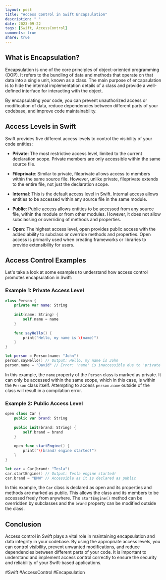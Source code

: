 ```yaml
---
layout: post
title: "Access Control in Swift Encapsulation"
description: " "
date: 2023-09-22
tags: [Swift, AccessControl]
comments: true
share: true
---
```


## What is Encapsulation?

Encapsulation is one of the core principles of object-oriented programming (OOP). It refers to the bundling of data and methods that operate on that data into a single unit, known as a class. The main purpose of encapsulation is to hide the internal implementation details of a class and provide a well-defined interface for interacting with the object.

By encapsulating your code, you can prevent unauthorized access or modification of data, reduce dependencies between different parts of your codebase, and improve code maintainability.

## Access Levels in Swift

Swift provides five different access levels to control the visibility of your code entities:

- **Private**: The most restrictive access level, limited to the current declaration scope. Private members are only accessible within the same source file.

- **Fileprivate**: Similar to private, fileprivate allows access to members within the same source file. However, unlike private, fileprivate extends to the entire file, not just the declaration scope.

- **Internal**: This is the default access level in Swift. Internal access allows entities to be accessed within any source file in the same module.

- **Public**: Public access allows entities to be accessed from any source file, within the module or from other modules. However, it does not allow subclassing or overriding of methods and properties.

- **Open**: The highest access level, open provides public access with the added ability to subclass or override methods and properties. Open access is primarily used when creating frameworks or libraries to provide extensibility for users.

## Access Control Examples

Let's take a look at some examples to understand how access control promotes encapsulation in Swift:

### Example 1: Private Access Level

```swift
class Person {
    private var name: String
    
    init(name: String) {
        self.name = name
    }
    
    func sayHello() {
        print("Hello, my name is \(name)")
    }
}

let person = Person(name: "John")
person.sayHello() // Output: Hello, my name is John
person.name = "David" // Error: 'name' is inaccessible due to 'private' protection level
```

In this example, the `name` property of the `Person` class is marked as private. It can only be accessed within the same scope, which in this case, is within the `Person` class itself. Attempting to access `person.name` outside of the class will result in a compilation error.

### Example 2: Public Access Level

```swift
open class Car {
    public var brand: String
    
    public init(brand: String) {
        self.brand = brand
    }
    
    open func startEngine() {
        print("\(brand) engine started!")
    }
}

let car = Car(brand: "Tesla")
car.startEngine() // Output: Tesla engine started!
car.brand = "BMW" // Accessible as it is declared as public
```

In this example, the `Car` class is declared as open and its properties and methods are marked as public. This allows the class and its members to be accessed freely from anywhere. The `startEngine()` method can be overridden by subclasses and the `brand` property can be modified outside the class.

## Conclusion

Access control in Swift plays a vital role in maintaining encapsulation and data integrity in your codebase. By using the appropriate access levels, you can control visibility, prevent unwanted modifications, and reduce dependencies between different parts of your code. It is important to understand and implement access control correctly to ensure the security and reliability of your Swift-based applications.

#Swift #AccessControl #Encapsulation